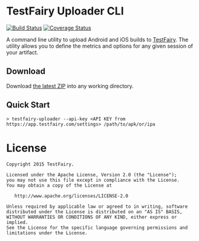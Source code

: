 TestFairy Uploader CLI
======================
[![Build Status](https://travis-ci.org/testfairy/testfairy-uploader-cli.png)](https://travis-ci.org/testfairy/testfairy-uploader-cli)
[![Coverage Status](https://coveralls.io/repos/testfairy/testfairy-uploader-cli/badge.svg?branch=master&service=github)](https://coveralls.io/github/testfairy/testfairy-uploader-cli?branch=master)

A command line utility to upload Android and iOS builds to [TestFairy](https://www.testfairy.com). The utility allows you to define the metrics and options for any given session of your artifact.

Download
--------
Download [the latest ZIP](https://github.com/testfairy/testfairy-uploader-cli/releases) into any working directory.

Quick Start
-----------
```
> testfairy-uploader --api-key <API KEY from https://app.testfairy.com/settings> /path/to/apk/or/ipa
```

License
=======

    Copyright 2015 TestFairy.

    Licensed under the Apache License, Version 2.0 (the "License");
    you may not use this file except in compliance with the License.
    You may obtain a copy of the License at

       http://www.apache.org/licenses/LICENSE-2.0

    Unless required by applicable law or agreed to in writing, software
    distributed under the License is distributed on an "AS IS" BASIS,
    WITHOUT WARRANTIES OR CONDITIONS OF ANY KIND, either express or implied.
    See the License for the specific language governing permissions and
    limitations under the License.
